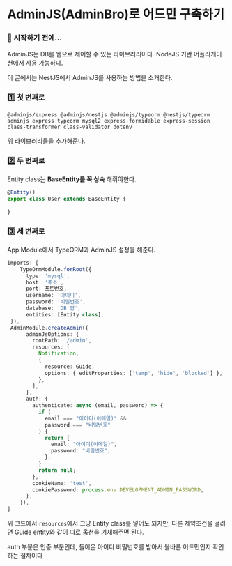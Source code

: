 

# AdminJS(AdminBro)로 어드민 구축하기

### 🎊 시작하기 전에...

AdminJS는 DB를 웹으로 제어할 수 있는 라이브러리이다. NodeJS 기반 어플리케이션에서 사용 가능하다.

이 글에서는 NestJS에서 AdminJS를 사용하는 방법을 소개한다.

### 1️⃣ 첫 번째로

`@adminjs/express @adminjs/nestjs @adminjs/typeorm @nestjs/typeorm adminjs express typeorm mysql2 express-formidable express-session class-transformer class-validator dotenv`

위 라이브러리들을 추가해준다.

### 2️⃣ 두 번째로

Entity class는 **BaseEntity를 꼭 상속** 해줘야한다.

``` typescript
@Entity()
export class User extends BaseEntity {
  
}
```

### 3️⃣ 세 번째로

App Module에서 TypeORM과 AdminJS 설정을 해준다.

``` typescript
imports: [
	TypeOrmModule.forRoot({
      type: 'mysql',
      host: '주소',
      port: 포트번호,
      username: '아이디',
      password: '비밀번호',
      database: 'DB 명',
      entities: [Entity class],
 }),
 AdminModule.createAdmin({
      adminJsOptions: {
        rootPath: '/admin',
        resources: [
          Notification,
          {
            resource: Guide,
            options: { editProperties: ['temp', 'hide', 'blocked'] },
          },
        ],
      },
      auth: {
        authenticate: async (email, password) => {
          if (
            email === "아이디(이메일)" &&
            password === "비밀번호"
          ) {
            return {
              email: "아이디(이메일)",
              password: "비밀번호",
            };
          }
          return null;
        },
        cookieName: 'test',
        cookiePassword: process.env.DEVELOPMENT_ADMIN_PASSWORD,
      },
    }),
]
```

위 코드에서 `resources`에서 그냥 Entity class를 넣어도 되지만, 다른 제약조건을 걸려면 Guide entity와 같이 따로 옵션을 기재해주면 된다.

auth 부분은 인증 부분인데, 들어온 아이디 비밀번호를 받아서 올바른 어드민인지 확인하는 절차이다
